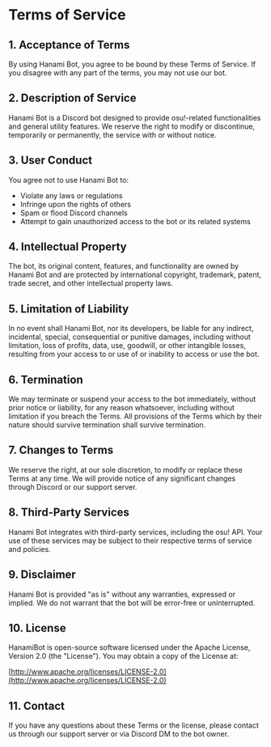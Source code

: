 # Terms of Service

## 1. Acceptance of Terms

By using Hanami Bot, you agree to be bound by these Terms of Service. If you disagree with any part of the terms, you may not use our bot.

## 2. Description of Service

Hanami Bot is a Discord bot designed to provide osu!-related functionalities and general utility features. We reserve the right to modify or discontinue, temporarily or permanently, the service with or without notice.

## 3. User Conduct

You agree not to use Hanami Bot to:

- Violate any laws or regulations
- Infringe upon the rights of others
- Spam or flood Discord channels
- Attempt to gain unauthorized access to the bot or its related systems

## 4. Intellectual Property

The bot, its original content, features, and functionality are owned by Hanami Bot and are protected by international copyright, trademark, patent, trade secret, and other intellectual property laws.

## 5. Limitation of Liability

In no event shall Hanami Bot, nor its developers, be liable for any indirect, incidental, special, consequential or punitive damages, including without limitation, loss of profits, data, use, goodwill, or other intangible losses, resulting from your access to or use of or inability to access or use the bot.

## 6. Termination

We may terminate or suspend your access to the bot immediately, without prior notice or liability, for any reason whatsoever, including without limitation if you breach the Terms. All provisions of the Terms which by their nature should survive termination shall survive termination.

## 7. Changes to Terms

We reserve the right, at our sole discretion, to modify or replace these Terms at any time. We will provide notice of any significant changes through Discord or our support server.

## 8. Third-Party Services

Hanami Bot integrates with third-party services, including the osu! API. Your use of these services may be subject to their respective terms of service and policies.

## 9. Disclaimer

Hanami Bot is provided "as is" without any warranties, expressed or implied. We do not warrant that the bot will be error-free or uninterrupted.

## 10. License

HanamiBot is open-source software licensed under the Apache License, Version 2.0 (the "License"). You may obtain a copy of the License at:

[http://www.apache.org/licenses/LICENSE-2.0](http://www.apache.org/licenses/LICENSE-2.0)

## 11. Contact

If you have any questions about these Terms or the license, please contact us through our support server or via Discord DM to the bot owner.
